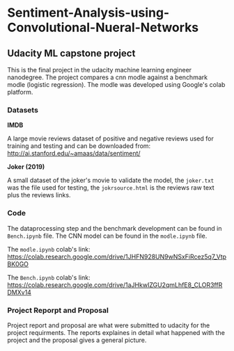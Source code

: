 # Sentiment-Analysis-using-Convolutional-Nueral-Networks
## Udacity ML capstone project

This is the final project in the udacity machine learning engineer nanodegree. The project compares a cnn modle against a benchmark modle (logistic regression). The modle was developed using Google's colab platform.


### Datasets 
**IMDB**

A large movie reviews dataset of positive and negative reviews used for training and testing and can be downloaded from:
http://ai.stanford.edu/~amaas/data/sentiment/


**Joker (2019)**

A small dataset of the joker's movie to validate the model, the `joker.txt` was the file used for testing, the `jokrsource.html` is the reviews raw text plus the reviews links.


### Code

The dataprocessing step and the benchmark development can be found in `Bench.ipynb` file. The CNN model can be found in the `modle.ipynb` file.

The `modle.ipynb` colab's link:
https://colab.research.google.com/drive/1JHFN928UN9wNSxFiRcez5q7_VtpBK0GO

The `Bench.ipynb` colab's link:
https://colab.research.google.com/drive/1aJHkwIZGU2qmLhfE8_CLOR3ffRDMXv14


### Project Reporpt and Proposal

Project report and proposal are what were submitted to udacity for the project requirments. The reports explaines in detail what happened with the project and the proposal gives a general picture.
